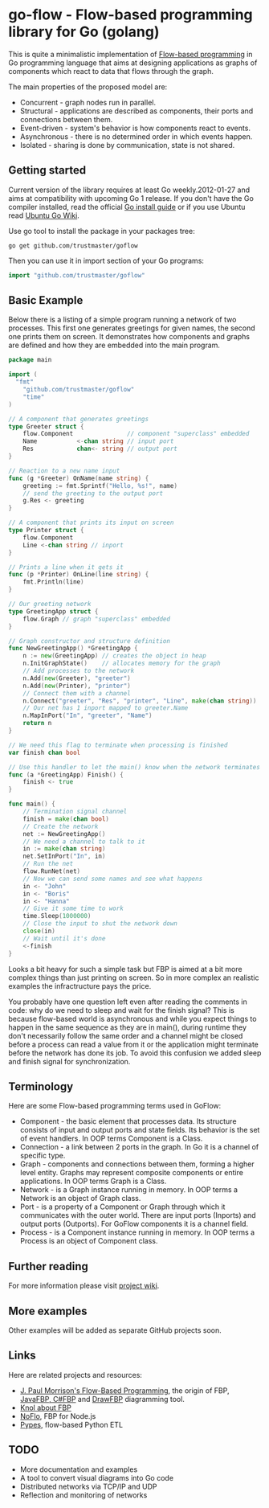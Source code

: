 # go-flow - Flow-based programming library for Go (golang) #

This is quite a minimalistic implementation of [Flow-based programming](http://en.wikipedia.org/wiki/Flow-based_programming) in Go programming language that aims at designing applications as graphs of components which react to data that flows through the graph.

The main properties of the proposed model are:

* Concurrent - graph nodes run in parallel.
* Structural - applications are described as components, their ports and connections between them.
* Event-driven - system's behavior is how components react to events.
* Asynchronous - there is no determined order in which events happen.
* Isolated - sharing is done by communication, state is not shared.

## Getting started ##

Current version of the library requires at least Go weekly.2012-01-27 and aims at compatibility with upcoming Go 1 release. If you don't have the Go compiler installed, read the official [Go install guide](http://golang.org/doc/install.html) or if you use Ubuntu read [Ubuntu Go Wiki](https://wiki.ubuntu.com/Go).

Use go tool to install the package in your packages tree:

```
go get github.com/trustmaster/goflow
```

Then you can use it in import section of your Go programs:

```go
import "github.com/trustmaster/goflow"
```

## Basic Example ##

Below there is a listing of a simple program running a network of two processes. This first one generates greetings for given names, the second one prints them on screen. It demonstrates how components and graphs are defined and how they are embedded into the main program.

```go
package main

import (
  "fmt"
	"github.com/trustmaster/goflow"
	"time"
)

// A component that generates greetings
type Greeter struct {
	flow.Component               // component "superclass" embedded
	Name           <-chan string // input port
	Res            chan<- string // output port
}

// Reaction to a new name input
func (g *Greeter) OnName(name string) {
	greeting := fmt.Sprintf("Hello, %s!", name)
	// send the greeting to the output port
	g.Res <- greeting
}

// A component that prints its input on screen
type Printer struct {
	flow.Component
	Line <-chan string // inport
}

// Prints a line when it gets it
func (p *Printer) OnLine(line string) {
	fmt.Println(line)
}

// Our greeting network
type GreetingApp struct {
	flow.Graph // graph "superclass" embedded
}

// Graph constructor and structure definition
func NewGreetingApp() *GreetingApp {
	n := new(GreetingApp) // creates the object in heap
	n.InitGraphState()    // allocates memory for the graph
	// Add processes to the network
	n.Add(new(Greeter), "greeter")
	n.Add(new(Printer), "printer")
	// Connect them with a channel
	n.Connect("greeter", "Res", "printer", "Line", make(chan string))
	// Our net has 1 inport mapped to greeter.Name
	n.MapInPort("In", "greeter", "Name")
	return n
}

// We need this flag to terminate when processing is finished
var finish chan bool

// Use this handler to let the main() know when the network terminates
func (a *GreetingApp) Finish() {
	finish <- true
}

func main() {
	// Termination signal channel
	finish = make(chan bool)
	// Create the network
	net := NewGreetingApp()
	// We need a channel to talk to it
	in := make(chan string)
	net.SetInPort("In", in)
	// Run the net
	flow.RunNet(net)
	// Now we can send some names and see what happens
	in <- "John"
	in <- "Boris"
	in <- "Hanna"
	// Give it some time to work
	time.Sleep(1000000)
	// Close the input to shut the network down
	close(in)
	// Wait until it's done
	<-finish
}
```

Looks a bit heavy for such a simple task but FBP is aimed at a bit more complex things than just printing on screen. So in more complex an realistic examples the infractructure pays the price.

You probably have one question left even after reading the comments in code: why do we need to sleep and wait for the finish signal? This is because flow-based world is asynchronous and while you expect things to happen in the same sequence as they are in main(), during runtime they don't necessarily follow the same order and a channel might be closed before a process can read a value from it or the application might terminate before the network has done its job. To avoid this confusion we added sleep and finish signal for synchronization.

## Terminology ##

Here are some Flow-based programming terms used in GoFlow:

* Component - the basic element that processes data. Its structure consists of input and output ports and state fields. Its behavior is the set of event handlers. In OOP terms Component is a Class.
* Connection - a link between 2 ports in the graph. In Go it is a channel of specific type.
* Graph - components and connections between them, forming a higher level entity. Graphs may represent composite components or entire applications. In OOP terms Graph is a Class.
* Network - is a Graph instance running in memory. In OOP terms a Network is an object of Graph class.
* Port - is a property of a Component or Graph through which it communicates with the outer world. There are input ports (Inports) and output ports (Outports). For GoFlow components it is a channel field.
* Process - is a Component instance running in memory. In OOP terms a Process is an object of Component class.

## Further reading ##

For more information please visit [project wiki](https://github.com/trustmaster/goflow/wiki).

## More examples ##

Other examples will be added as separate GitHub projects soon.

## Links ##

Here are related projects and resources:

* [J. Paul Morrison's Flow-Based Programming](http://www.jpaulmorrison.com/fbp/), the origin of FBP, [JavaFBP, C#FBP](http://sourceforge.net/projects/flow-based-pgmg/) and [DrawFBP](http://www.jpaulmorrison.com/fbp/#DrawFBP) diagramming tool.
* [Knol about FBP](http://knol.google.com/k/flow-based-programming)
* [NoFlo](https://github.com/bergie/noflo), FBP for Node.js
* [Pypes](http://www.pypes.org/), flow-based Python ETL

## TODO ##

* More documentation and examples
* A tool to convert visual diagrams into Go code
* Distributed networks via TCP/IP and UDP
* Reflection and monitoring of networks
